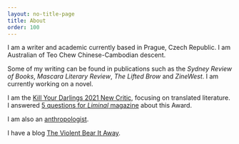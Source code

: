 ```yaml
---
layout: no-title-page
title: About
order: 100
---
```


I am a writer and academic currently based in Prague, Czech Republic. I am Australian of Teo Chew Chinese-Cambodian descent.

Some of my writing can be found in publications such as the _Sydney Review of Books_, _Mascara Literary Review_, _The&nbsp;Lifted Brow_ and _ZineWest_. I am currently working on a novel.

I am the [Kill Your Darlings 2021 New Critic](https://www.killyourdarlings.com.au/2020/12/announcing-kyds-2021-new-critic-may-ngo/), focusing on translated literature. I answered [5 questions for _Liminal_ magazine](https://www.liminalmag.com/5-questions/may-ngo) about this Award.

I am also an [anthropologist](<http://www.orient.cas.cz/kontakty/pracovnici/ngo.html>).

I have a blog [The Violent Bear It Away](theviolentbearitaway1.wordpress.com).



